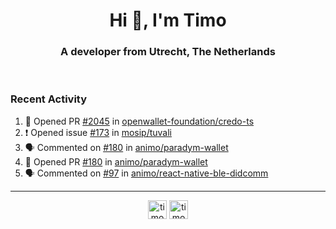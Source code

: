 <h1 align="center">Hi 👋, I'm Timo</h1>
<h3 align="center">A developer from Utrecht, The Netherlands</h3>
<br/>
<!-- https://github.com/rahuldkjain/github-profile-readme-generator --!>

<!--  <p align="left"><img src="https://github-readme-stats.vercel.app/api?username=timoglastra&show_icons=true&count_private=true&" alt="timoglastra" /></p> --!>

<!--
Github language stats
<p align="left"><img src="https://github-readme-stats.vercel.app/api/top-langs/?username=timoglastra&layout=compact" alt="timoglastra" /><p>
-->

<!-- Codestats language stats -->
<!-- <p align="left"><img src="https://codestats-readme.vercel.app/api/top-langs/?username=timoglastra&layout=compact&language_count=12" alt="timoglastra" /><p>    --!>
  
<h3>Recent Activity</h3>

<!--START_SECTION:activity-->
1. 💪 Opened PR [#2045](https://github.com/openwallet-foundation/credo-ts/pull/2045) in [openwallet-foundation/credo-ts](https://github.com/openwallet-foundation/credo-ts)
2. ❗ Opened issue [#173](https://github.com/mosip/tuvali/issues/173) in [mosip/tuvali](https://github.com/mosip/tuvali)
3. 🗣 Commented on [#180](https://github.com/animo/paradym-wallet/pull/180#issuecomment-2376575472) in [animo/paradym-wallet](https://github.com/animo/paradym-wallet)
4. 💪 Opened PR [#180](https://github.com/animo/paradym-wallet/pull/180) in [animo/paradym-wallet](https://github.com/animo/paradym-wallet)
5. 🗣 Commented on [#97](https://github.com/animo/react-native-ble-didcomm/pull/97#issuecomment-2371130501) in [animo/react-native-ble-didcomm](https://github.com/animo/react-native-ble-didcomm)
<!--END_SECTION:activity-->

---

<p align="center">
<a href="https://twitter.com/timoglastra" target="blank"><img align="center" src="https://cdn.jsdelivr.net/npm/simple-icons@3.0.1/icons/twitter.svg" alt="timoglastra" height="30" width="30" /></a>
<a href="https://linkedin.com/in/timoglastra" target="blank"><img align="center" src="https://cdn.jsdelivr.net/npm/simple-icons@3.0.1/icons/linkedin.svg" alt="timoglastra" height="30" width="30" /></a>
</p>



